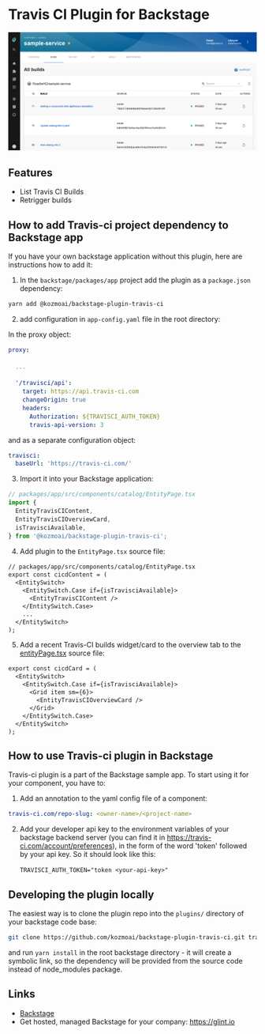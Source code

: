 # Travis CI Plugin for Backstage

![a list of builds in the Travis CI plugin for Backstage](./docs/travis-ci-plugin-1642x1027.png)

## Features

- List Travis CI Builds
- Retrigger builds

## How to add Travis-ci project dependency to Backstage app

If you have your own backstage application without this plugin, here are instructions how to add it:

1. In the `backstage/packages/app` project add the plugin as a `package.json` dependency:

```bash
yarn add @kozmoai/backstage-plugin-travis-ci
```

2. add configuration in `app-config.yaml` file in the root directory:

In the proxy object:

```yml
proxy:

  ...

  '/travisci/api':
    target: https://api.travis-ci.com
    changeOrigin: true
    headers:
      Authorization: ${TRAVISCI_AUTH_TOKEN}
      travis-api-version: 3
```

and as a separate configuration object:

```yml
travisci:
  baseUrl: 'https://travis-ci.com/'
```

3. Import it into your Backstage application:

```ts
// packages/app/src/components/catalog/EntityPage.tsx
import {
  EntityTravisCIContent,
  EntityTravisCIOverviewCard,
  isTravisciAvailable,
} from '@kozmoai/backstage-plugin-travis-ci';
```

4. Add plugin to the `EntityPage.tsx` source file:

```tsx
// packages/app/src/components/catalog/EntityPage.tsx
export const cicdContent = (
  <EntitySwitch>
    <EntitySwitch.Case if={isTravisciAvailable}>
      <EntityTravisCIContent />
    </EntitySwitch.Case>
    ...
  </EntitySwitch>
);
```

5. Add a recent Travis-CI builds widget/card to the overview tab to the [entityPage.tsx](https://github.com/backstage/backstage/blob/master/packages/app/src/components/catalog/EntityPage.tsx) source file:

```tsx
export const cicdCard = (
  <EntitySwitch>
    <EntitySwitch.Case if={isTravisciAvailable}>
      <Grid item sm={6}>
        <EntityTravisCIOverviewCard />
      </Grid>
    </EntitySwitch.Case>
  </EntitySwitch>
);
```

## How to use Travis-ci plugin in Backstage

Travis-ci plugin is a part of the Backstage sample app. To start using it for your component, you have to:

1. Add an annotation to the yaml config file of a component:

```yml
travis-ci.com/repo-slug: <owner-name>/<project-name>
```

2. Add your developer api key to the environment variables of your backstage backend server (you can find it in https://travis-ci.com/account/preferences), in the form of the word 'token' followed by your api key. So it should look like this:

   `TRAVISCI_AUTH_TOKEN="token <your-api-key>"`

## Developing the plugin locally

The easiest way is to clone the plugin repo into the `plugins/` directory of your backstage code base:

```sh
git clone https://github.com/kozmoai/backstage-plugin-travis-ci.git travis-ci
```

and run `yarn install` in the root backstage directory - it will create a symbolic link, so the dependency will be provided from the source code instead of node_modules package.

## Links

- [Backstage](https://backstage.io)
- Get hosted, managed Backstage for your company: https://glint.io
